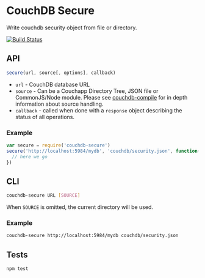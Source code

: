 # CouchDB Secure
Write couchdb security object from file or directory.

[![Build
Status](https://travis-ci.org/eHealthAfrica/couchdb-secure.svg?branch=master)](https://travis-ci.org/eHealthAfrica/couchdb-secure)


## API

```js
secure(url, source[, options], callback)
```

* `url` - CouchDB database URL
* `source` -  Can be a  Couchapp Directory Tree, JSON file or CommonJS/Node module. Please see [couchdb-compile](https://github.com/jo/couchdb-compile) for in depth information about source handling.
* `callback` - called when done with a `response` object describing the status of all operations.

### Example

```js
var secure = require('couchdb-secure')
secure('http://localhost:5984/mydb', 'couchdb/security.json', function(error, response) {
  // here we go
})
```

## CLI

```sh
couchdb-secure URL [SOURCE]
```

When `SOURCE` is omitted, the current directory will be used.


### Example
```sh
couchdb-secure http://localhost:5984/mydb couchdb/security.json
```

## Tests
```sh
npm test
```
